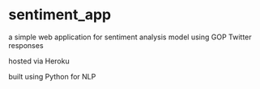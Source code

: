 # sentiment_app
a simple web application for sentiment analysis model using GOP Twitter responses



hosted via Heroku

built using Python for NLP
